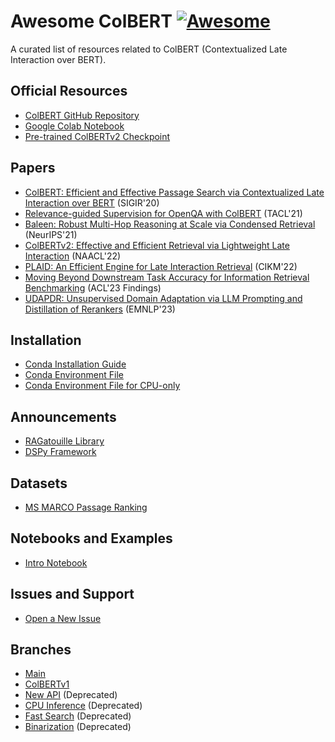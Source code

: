 # Awesome ColBERT [![Awesome](https://awesome.re/badge.svg)](https://awesome.re)

A curated list of resources related to ColBERT (Contextualized Late Interaction over BERT).

## Official Resources

- [ColBERT GitHub Repository](https://github.com/stanford-futuredata/ColBERT)
- [Google Colab Notebook](https://colab.research.google.com/github/stanford-futuredata/ColBERT/blob/main/docs/intro2new.ipynb)
- [Pre-trained ColBERTv2 Checkpoint](https://downloads.cs.stanford.edu/nlp/data/colbert/colbertv2/colbertv2.0.tar.gz)

## Papers

- [ColBERT: Efficient and Effective Passage Search via Contextualized Late Interaction over BERT](https://arxiv.org/abs/2004.12832) (SIGIR'20)
- [Relevance-guided Supervision for OpenQA with ColBERT](https://arxiv.org/abs/2007.00814) (TACL'21)
- [Baleen: Robust Multi-Hop Reasoning at Scale via Condensed Retrieval](https://arxiv.org/abs/2101.00436) (NeurIPS'21)
- [ColBERTv2: Effective and Efficient Retrieval via Lightweight Late Interaction](https://arxiv.org/abs/2112.01488) (NAACL'22)
- [PLAID: An Efficient Engine for Late Interaction Retrieval](https://arxiv.org/abs/2205.09707) (CIKM'22)
- [Moving Beyond Downstream Task Accuracy for Information Retrieval Benchmarking](https://arxiv.org/abs/2212.01340) (ACL'23 Findings)
- [UDAPDR: Unsupervised Domain Adaptation via LLM Prompting and Distillation of Rerankers](https://arxiv.org/abs/2303.00807) (EMNLP'23)

## Installation

- [Conda Installation Guide](https://docs.anaconda.com/anaconda/install/linux/#installation)
- [Conda Environment File](https://github.com/stanford-futuredata/ColBERT/raw/main/conda_env.yml)
- [Conda Environment File for CPU-only](https://github.com/stanford-futuredata/ColBERT/raw/main/conda_env_cpu.yml)

## Announcements

- [RAGatouille Library](https://github.com/bclavie/ragatouille)
- [DSPy Framework](https://github.com/stanfordnlp/dspy)

## Datasets

- [MS MARCO Passage Ranking](https://github.com/microsoft/MSMARCO-Passage-Ranking)

## Notebooks and Examples

- [Intro Notebook](https://github.com/stanford-futuredata/ColBERT/blob/main/docs/intro.ipynb)

## Issues and Support

- [Open a New Issue](https://github.com/stanford-futuredata/ColBERT/issues)

## Branches

- [Main](https://github.com/stanford-futuredata/ColBERT/tree/main)
- [ColBERTv1](https://github.com/stanford-futuredata/ColBERT/tree/colbertv1)
- [New API](https://github.com/stanford-futuredata/ColBERT/tree/new_api) (Deprecated)
- [CPU Inference](https://github.com/stanford-futuredata/ColBERT/tree/cpu_inference) (Deprecated)
- [Fast Search](https://github.com/stanford-futuredata/ColBERT/tree/fast_search) (Deprecated)
- [Binarization](https://github.com/stanford-futuredata/ColBERT/tree/binarization) (Deprecated)

